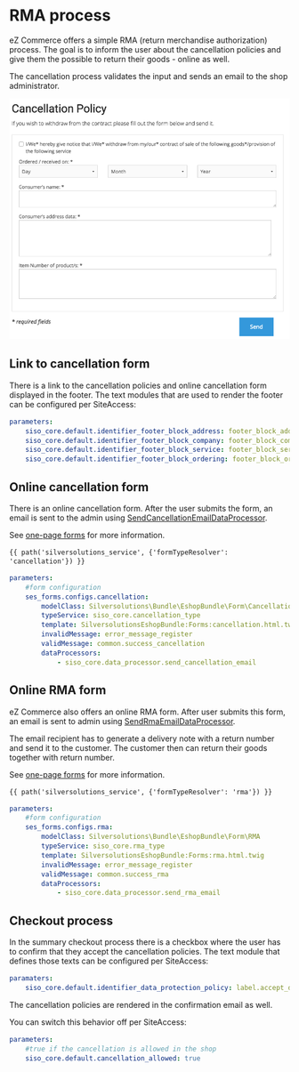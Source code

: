 # RMA process

eZ Commerce offers a simple RMA (return merchandise authorization) process.
The goal is to inform the user about the cancellation policies and give them the possible to return their goods - online as well.

The cancellation process validates the input and sends an email to the shop administrator. 

![](../../img/rma_process.png)

## Link to cancellation form

There is a link to the cancellation policies and online cancellation form displayed in the footer.
The text modules that are used to render the footer can be configured per SiteAccess:

``` yaml
parameters:
    siso_core.default.identifier_footer_block_address: footer_block_address
    siso_core.default.identifier_footer_block_company: footer_block_company
    siso_core.default.identifier_footer_block_service: footer_block_service
    siso_core.default.identifier_footer_block_ordering: footer_block_ordering
```

## Online cancellation form

There is an online cancellation form.
After the user submits the form, an email is sent to the admin using [SendCancellationEmailDataProcessor](../../one_page_forms/one_page_forms_api/dataprocessors/dataprocessors.md#sendcancellationemaildataprocessor).

See [one-page forms](../../one_page_forms/one_page_forms.md) for more information.

``` html+twig
{{ path('silversolutions_service', {'formTypeResolver': 'cancellation'}) }}
```

``` yaml
parameters:
    #form configuration
    ses_forms.configs.cancellation:
        modelClass: Silversolutions\Bundle\EshopBundle\Form\Cancellation
        typeService: siso_core.cancellation_type
        template: SilversolutionsEshopBundle:Forms:cancellation.html.twig
        invalidMessage: error_message_register
        validMessage: common.success_cancellation
        dataProcessors:
            - siso_core.data_processor.send_cancellation_email
```

## Online RMA form

eZ Commerce also offers an online RMA form. After user submits this form, an email is sent to admin using [SendRmaEmailDataProcessor](../../one_page_forms/one_page_forms_api/dataprocessors/dataprocessors.md#sendrmaemaildataprocessor).

The email recipient has to generate a delivery note with a return number and send it to the customer.
The customer then can return their goods together with return number.

See [one-page forms](../../one_page_forms/one_page_forms.md) for more information.

``` html+twig
{{ path('silversolutions_service', {'formTypeResolver': 'rma'}) }}
```

``` yaml
parameters:
    #form configuration
    ses_forms.configs.rma:
        modelClass: Silversolutions\Bundle\EshopBundle\Form\RMA
        typeService: siso_core.rma_type
        template: SilversolutionsEshopBundle:Forms:rma.html.twig
        invalidMessage: error_message_register
        validMessage: common.success_rma
        dataProcessors:
            - siso_core.data_processor.send_rma_email
```

## Checkout process

In the summary checkout process there is a checkbox where the user has to confirm that they accept the cancellation policies.
The text module that defines those texts can be configured per SiteAccess:

``` yaml
paramaters:
    siso_core.default.identifier_data_protection_policy: label.accept_data_protection_and_cancellation_policies
```

The cancellation policies are rendered in the confirmation email as well.

You can switch this behavior off per SiteAccess:

``` yaml
parameters:
    #true if the cancellation is allowed in the shop
    siso_core.default.cancellation_allowed: true 
```
